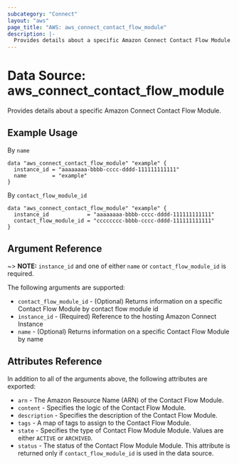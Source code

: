 ```yaml
---
subcategory: "Connect"
layout: "aws"
page_title: "AWS: aws_connect_contact_flow_module"
description: |-
  Provides details about a specific Amazon Connect Contact Flow Module.
---
```


# Data Source: aws_connect_contact_flow_module

Provides details about a specific Amazon Connect Contact Flow Module.

## Example Usage

By `name`

```hcl
data "aws_connect_contact_flow_module" "example" {
  instance_id = "aaaaaaaa-bbbb-cccc-dddd-111111111111"
  name        = "example"
}
```

By `contact_flow_module_id`

```hcl
data "aws_connect_contact_flow_module" "example" {
  instance_id            = "aaaaaaaa-bbbb-cccc-dddd-111111111111"
  contact_flow_module_id = "cccccccc-bbbb-cccc-dddd-111111111111"
}
```

## Argument Reference

~> **NOTE:** `instance_id` and one of either `name` or `contact_flow_module_id` is required.

The following arguments are supported:

* `contact_flow_module_id` - (Optional) Returns information on a specific Contact Flow Module by contact flow module id
* `instance_id` - (Required) Reference to the hosting Amazon Connect Instance
* `name` - (Optional) Returns information on a specific Contact Flow Module by name

## Attributes Reference

In addition to all of the arguments above, the following attributes are exported:

* `arn` - The Amazon Resource Name (ARN) of the Contact Flow Module.
* `content` - Specifies the logic of the Contact Flow Module.
* `description` - Specifies the description of the Contact Flow Module.
* `tags` - A map of tags to assign to the Contact Flow Module.
* `state` - Specifies the type of Contact Flow Module Module. Values are either `ACTIVE` or `ARCHIVED`.
* `status` - The status of the Contact Flow Module Module. This attribute is returned only if `contact_flow_module_id` is used in the data source.